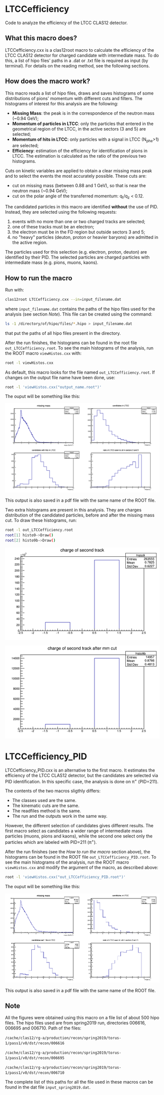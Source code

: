 # LTCCefficiency

Code to analyze the efficiency of the LTCC CLAS12 detector.

## What this macro does?

LTCCefficiency.cxx is a clas12root macro to calculate the efficiency of the LTCC CLAS12 detector for charged candidate with intermediate mass.
To do this, a list of hipo files' paths in a .dat or .txt file is required as input (by terminal).
For details on the reading method, see the following sections. 

## How does the macro work?

This macro reads a list of hipo files, draws and saves histograms of some distributions of pions' momentum with different cuts and filters.
The histograms of interest for this analysis are the following:

* **Missing Mass**: the peak is in the correspondence of the neutron mass (~0.94 GeV);
* **Momentum of particles in LTCC**: only the particles that entered in the geometrical region of the LTCC, in the active sectors (3 and 5) are selected;
* **Momentum of hits in LTCC**: only particles with a signal in LTCC (N<sub>phe</sub>>1) are selected;    
* **Efficiency**: estimation of the efficiency for identification of pions in LTCC. The estimation is calculated as the ratio of the previous two histograms.

Cuts on kinetic variables are applied to obtain a clear missing mass peak and to select the events the most accurately possible.
These cuts are:

* cut on missing mass (between 0.88 and 1 GeV), so that is near the neutron mass (~0.94 GeV);
* cut on the polar angle of the transferred momentum: q<sub>t</sub>/q<sub>z</sub> < 0.12.

The candidated particles in this macro are identified **without** the use of PID. 
Instead, they are selected using the following requests:

1. events with no more than one or two charged tracks are selected;
1. one of these tracks must be an electron;
1. the electron must be in the FD region but outside sectors 3 and 5;
1. no "heavy" particles (deuton, proton or heavier baryons) are admitted in the active region.

The particles used for this selection (e.g. electron, proton, deuton) are identified by their PID.
The selected particles are charged particles with intermediate mass (e.g. pions, muons, kaons).

## How to run the macro

Run with:
```bash
clas12root LTCCefficiency.cxx --in=input_filename.dat   
```
where `input_filename.dat` contains the paths of the hipo files used for the analysis (see section *Note*).
This file can be created using the command:
```bash
ls -1 /directory/of/hipo/files/*.hipo > input_filename.dat
```
that put the paths of all hipo files present in the directory.


After the run finishes, the histograms can be found in the root file `out_LTCCefficiency.root`.
To see the main histograms of the analysis, run the ROOT macro `viewHistos.cxx` with:

```bash
root -l viewHistos.cxx
```

As default, this macro looks for the file named `out_LTCCefficiency.root`. 
If changes on the output file name have been done, use:

```bash
root -l 'viewHistos.cxx("output_name.root")'
```

The ouput will be something like this:

![](./fig/out_LTCCefficiency.png)

This output is also saved in a pdf file with the same name of the ROOT file.

Two extra histograms are present in this analysis. They are charges distribution of the candidated particles, before and after the missing mass cut.
To draw these histograms, run:

```bash
root -l out_LTCCefficiency.root
root[1] histo9->Draw()
root[2] histo9b->Draw()
```

![](./fig/charge.png)

![](./fig/charge_cut.png)

# LTCCefficiency_PID

LTCCefficiency_PID.cxx is an alternative to the first macro.
It estimates the efficiency of the LTCC CLAS12 detector, but the candidates are selected via PID identification.
In this specific case, the analysis is done on &pi;<sup>+</sup> (PID=211).

The contents of the two macros sligthly differs: 
* The classes used are the same.
* The kinematic cuts are the same. 
* The readfiles method is the same.
* The run and the outputs work in the same way.

However, the different selection of candidates gives different results.
The first macro select as candidates a wider range of intermediate mass particles (muons, pions and kaons), while the second one select only the particles which are labeled with PID=211 (&pi;<sup>+</sup>). 

After the run finishes (see the *How to run the macro* section above), the histograms can be found in the ROOT file `out_LTCCefficiency_PID.root`.
To see the main histograms of the analysis, run the ROOT macro `viewHistos.cxx` and modify the argument of the macro, as described above:

```bash
root -l 'viewHistos.cxx("out_LTCCefficiency_PID.root")'
```
The ouput will be something like this:

![](./fig/out_LTCCefficiency_PID.png)

This output is also saved in a pdf file with the same name of the ROOT file.

## Note

All the figures were obtained using this macro on a file list of about 500 hipo files.
The hipo files used are from spring2019 run, directories 006616, 006695 and 006710. 
Path of the files:

`/cache/clas12/rg-a/production/recon/spring2019/torus-1/pass1/v0/dst/recon/006616`

`/cache/clas12/rg-a/production/recon/spring2019/torus-1/pass1/v0/dst/recon/006695`

`/cache/clas12/rg-a/production/recon/spring2019/torus-1/pass1/v0/dst/recon/006710`

The complete list of this paths for all the file used in these macros can be found in the dat file `input_spring2019.dat`.

<!---
#### Miscell.
---
[Passwordless git access](https://github.com/clas12brescia/LTCCefficiency/blob/main/misc/passwordless-git.md)
---
[clas12root installation](https://github.com/clas12brescia/LTCCefficiency/blob/main/misc/clas12root_installation.md)
--->  
